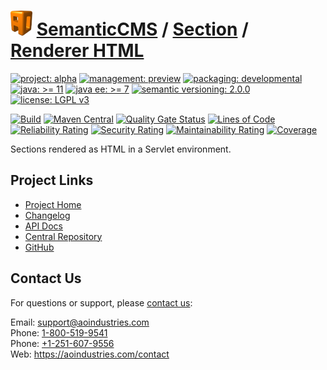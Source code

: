 # [<img src="ao-logo.png" alt="AO Logo" width="35" height="40">](https://github.com/ao-apps) [SemanticCMS](https://github.com/ao-apps/semanticcms) / [Section](https://github.com/ao-apps/semanticcms-section) / [Renderer HTML](https://github.com/ao-apps/semanticcms-section-renderer-html)

[![project: alpha](https://semanticcms.com/ao-badges/project-alpha.svg)](https://aoindustries.com/life-cycle#project-alpha)
[![management: preview](https://semanticcms.com/ao-badges/management-preview.svg)](https://aoindustries.com/life-cycle#management-preview)
[![packaging: developmental](https://semanticcms.com/ao-badges/packaging-developmental.svg)](https://aoindustries.com/life-cycle#packaging-developmental)  
[![java: &gt;= 11](https://semanticcms.com/ao-badges/java-11.svg)](https://docs.oracle.com/en/java/javase/11/)
[![java ee: &gt;= 7](https://semanticcms.com/ao-badges/javaee-7.svg)](https://docs.oracle.com/javaee/7/)
[![semantic versioning: 2.0.0](https://semanticcms.com/ao-badges/semver-2.0.0.svg)](https://semver.org/spec/v2.0.0.html)
[![license: LGPL v3](https://semanticcms.com/ao-badges/license-lgpl-3.0.svg)](https://www.gnu.org/licenses/lgpl-3.0)

[![Build](https://github.com/ao-apps/semanticcms-section-renderer-html/workflows/Build/badge.svg?branch=master)](https://github.com/ao-apps/semanticcms-section-renderer-html/actions?query=workflow%3ABuild)
[![Maven Central](https://maven-badges.herokuapp.com/maven-central/com.semanticcms/semanticcms-section-renderer-html/badge.svg)](https://maven-badges.herokuapp.com/maven-central/com.semanticcms/semanticcms-section-renderer-html)
[![Quality Gate Status](https://sonarcloud.io/api/project_badges/measure?branch=master&project=com.semanticcms%3Asemanticcms-section-renderer-html&metric=alert_status)](https://sonarcloud.io/dashboard?branch=master&id=com.semanticcms%3Asemanticcms-section-renderer-html)
[![Lines of Code](https://sonarcloud.io/api/project_badges/measure?branch=master&project=com.semanticcms%3Asemanticcms-section-renderer-html&metric=ncloc)](https://sonarcloud.io/component_measures?branch=master&id=com.semanticcms%3Asemanticcms-section-renderer-html&metric=ncloc)  
[![Reliability Rating](https://sonarcloud.io/api/project_badges/measure?branch=master&project=com.semanticcms%3Asemanticcms-section-renderer-html&metric=reliability_rating)](https://sonarcloud.io/component_measures?branch=master&id=com.semanticcms%3Asemanticcms-section-renderer-html&metric=Reliability)
[![Security Rating](https://sonarcloud.io/api/project_badges/measure?branch=master&project=com.semanticcms%3Asemanticcms-section-renderer-html&metric=security_rating)](https://sonarcloud.io/component_measures?branch=master&id=com.semanticcms%3Asemanticcms-section-renderer-html&metric=Security)
[![Maintainability Rating](https://sonarcloud.io/api/project_badges/measure?branch=master&project=com.semanticcms%3Asemanticcms-section-renderer-html&metric=sqale_rating)](https://sonarcloud.io/component_measures?branch=master&id=com.semanticcms%3Asemanticcms-section-renderer-html&metric=Maintainability)
[![Coverage](https://sonarcloud.io/api/project_badges/measure?branch=master&project=com.semanticcms%3Asemanticcms-section-renderer-html&metric=coverage)](https://sonarcloud.io/component_measures?branch=master&id=com.semanticcms%3Asemanticcms-section-renderer-html&metric=Coverage)

Sections rendered as HTML in a Servlet environment.

## Project Links
* [Project Home](https://semanticcms.com/section/renderer/html/)
* [Changelog](https://semanticcms.com/section/renderer/html/changelog)
* [API Docs](https://semanticcms.com/section/renderer/html/apidocs/)
* [Central Repository](https://central.sonatype.com/artifact/com.semanticcms/semanticcms-section-renderer-html)
* [GitHub](https://github.com/ao-apps/semanticcms-section-renderer-html)

## Contact Us
For questions or support, please [contact us](https://aoindustries.com/contact):

Email: [support@aoindustries.com](mailto:support@aoindustries.com)  
Phone: [1-800-519-9541](tel:1-800-519-9541)  
Phone: [+1-251-607-9556](tel:+1-251-607-9556)  
Web: https://aoindustries.com/contact
